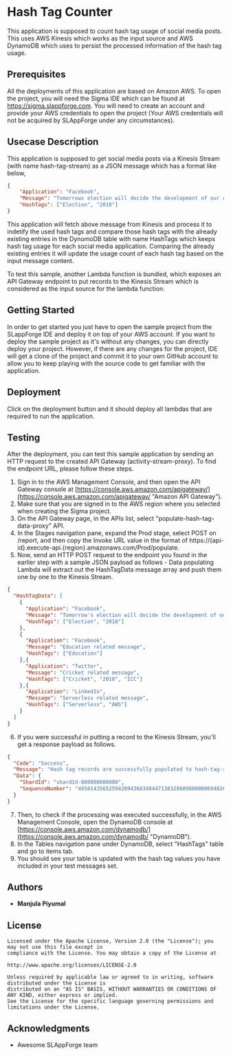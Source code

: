 # Hash Tag Counter

This application is supposed to count hash tag usage of social media posts. This uses AWS Kinesis which works as the input source and AWS DynamoDB which uses to persist the processed information of the hash tag usage. 

## Prerequisites

All the deployments of this application are based on Amazon AWS. To open the project, you will need the Sigma IDE which can be found at https://sigma.slappforge.com. You will need to create an account and provide your AWS credentials to open the project (Your AWS credentials will not be acquired by SLAppForge under any circumstances).

## Usecase Description

This application is supposed to get social media posts via a Kinesis Stream (with name hash-tag-stream) as a JSON message which has a format like below,

```json
{
    "Application": "Facebook",
    "Message": "Tomorrows election will decide the development of our country for next couple of years",
    "HashTags": ["Election", "2018"]
}
```
This application will fetch above message from Kinesis and process it to indetify the used hash tags and compare those hash tags with the already existing entries in the DynomoDB table with name HashTags which keeps hash tag usage for each social media application. Comparing the already existing entries it will update the usage count of each hash tag based on the input message content.

To test this sample, another Lambda function is bundled, which exposes an API Gateway endpoint to put records to the Kinesis Stream which is considered as the input source for the lambda function.

## Getting Started

In order to get started you just have to open the sample project from the SLappForge IDE and deploy it on top of your AWS account. If you want to deploy the sample project as it's without any changes, you can directly deploy your project. However, if there are any changes for the project, IDE will get a clone of the project and commit it to your own GitHub account to allow you to keep playing with the source code to get familiar with the application.

## Deployment

Click on the deployment button and it should deploy all lambdas that are required to run the application.

## Testing

After the deployment, you can test this sample application by sending an HTTP request to the created API Gateway (activity-stream-proxy). To find the endpoint URL, please follow these steps.

1. Sign in to the AWS Management Console, and then open the API Gateway console at [https://console.aws.amazon.com/apigateway/](https://console.aws.amazon.com/apigateway/ "Amazon API Gateway").
2. Make sure that you are signed in to the AWS region where you selected when creating the Sigma project.
3. On the API Gateway page, in the APIs list, select "populate-hash-tag-data-proxy" API.
4. In the Stages navigation pane, expand the Prod stage, select POST on /report, and then copy the Invoke URL value in the format of https://{api-id}.execute-api.{region}.amazonaws.com/Prod/populate.
5. Now, send an HTTP POST request to the endpoint you found in the earlier step with a sample JSON payload as follows - Data populating Lambda will extract out the HashTagData message array and push them one by one to the Kinesis Stream.
```json
{
  "HashTagData": [
    {
      "Application": "Facebook",
      "Message": "Tomorrow's election will decide the development of our country for next couple of years",
      "HashTags": ["Election", "2018"]
    },
    {
      "Application": "Facebook",
      "Message": "Education related message",
      "HashTags": ["Education"]
    },{
      "Application": "Twitter",
      "Message": "Cricket related message",
      "HashTags": ["Cricket", "2018", "ICC"]
    },{
      "Application": "LinkedIn",
      "Message": "Serverless related message",
      "HashTags": ["Serverless", "AWS"]
    }
  ]
}
```
6. If you were successful in putting a record to the Kinesis Stream, you'll get a response payload as follows.
```json
{
  "Code": "Success",
  "Message": "Hash tag records are successfully populated to hash-tag-stream",
  "Data": {
    "ShardId": "shardId-000000000000",
    "SequenceNumber": "49581435652594209436834844713832860988000069482648174594"
  }
}
```
7. Then, to check if the processing was executed successfully, in the AWS Management Console, open the DynamoDB console at [https://console.aws.amazon.com/dynamodb/](https://console.aws.amazon.com/dynamodb/ "DynamoDB").
8. In the Tables navigation pane under DynamoDB, select "HashTags" table and go to items tab.
9. You should see your table is updated with the hash tag values you have included in your test messages set.

## Authors

* **Manjula Piyumal**

## License

```
Licensed under the Apache License, Version 2.0 (the "License"); you may not use this file except in 
compliance with the License. You may obtain a copy of the License at 

http://www.apache.org/licenses/LICENSE-2.0 

Unless required by applicable law or agreed to in writing, software distributed under the License is 
distributed on an "AS IS" BASIS, WITHOUT WARRANTIES OR CONDITIONS OF ANY KIND, either express or implied. 
See the License for the specific language governing permissions and limitations under the License. 
```

## Acknowledgments

* Awesome SLAppForge team
